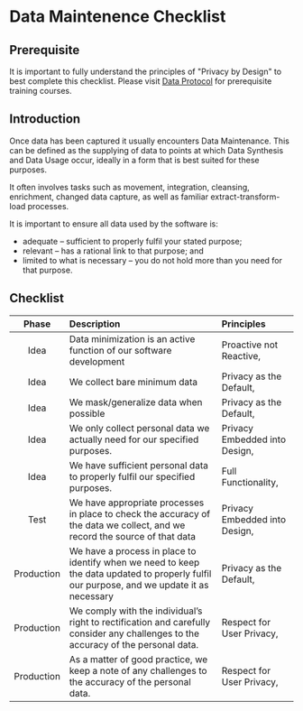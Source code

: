 # Data Maintenence Checklist

## Prerequisite

It is important to fully understand the principles of "Privacy by Design" to best complete this checklist. Please visit [Data Protocol](https://dataprotocol.com) for prerequisite training courses.

## Introduction

Once data has been captured it usually encounters Data Maintenance. This can be defined as the supplying of data to points at which Data Synthesis and Data Usage occur, ideally in a form that is best suited for these purposes.

It often involves tasks such as movement, integration, cleansing, enrichment, changed data capture, as well as familiar extract-transform-load processes.

It is important to ensure all data used by the software is:

- adequate – sufficient to properly fulfil your stated purpose;
- relevant – has a rational link to that purpose; and
- limited to what is necessary – you do not hold more than you need for that purpose.

## Checklist

| Phase | Description | Principles | 
| :---: | :---------- | :--------- |  
| Idea | Data minimization is an active function of our software development | Proactive not Reactive,  |
| Idea | We collect bare minimum data | Privacy as the Default,  |
| Idea | We mask&#x2F;generalize data when possible | Privacy as the Default,  |
| Idea | We only collect personal data we actually need for our specified purposes. | Privacy Embedded into Design,  |
| Idea | We have sufficient personal data to properly fulfil our specified purposes. | Full Functionality,  |
| Test | We have appropriate processes in place to check the accuracy of the data we collect, and we record the source of that data | Privacy Embedded into Design,  |
| Production | We have a process in place to identify when we need to keep the data updated to properly fulfil our purpose, and we update it as necessary | Privacy as the Default,  |
| Production | We comply with the individual’s right to rectification and carefully consider any challenges to the accuracy of the personal data. | Respect for User Privacy,  |
| Production | As a matter of good practice, we keep a note of any challenges to the accuracy of the personal data. | Respect for User Privacy,  |

